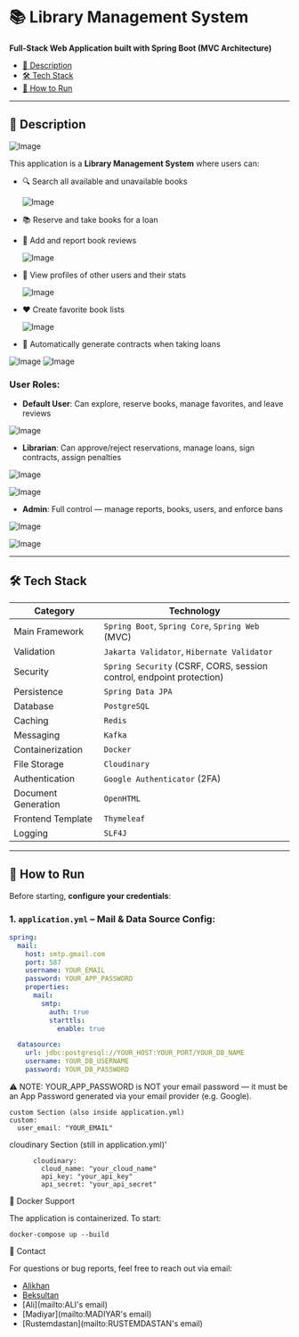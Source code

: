 # 📚 Library Management System

**Full-Stack Web Application built with Spring Boot (MVC Architecture)**


- [🧠 Description](#-description)
- [🛠️ Tech Stack](#️-tech-stack)
- [🚀 How to Run](#-how-to-run)

---

## 🧠 Description

  ![Image](https://github.com/user-attachments/assets/451c90a3-ea97-4038-879d-dc03bf843528)

This application is a **Library Management System** where users can:

- 🔍 Search all available and unavailable books


  ![Image](https://github.com/user-attachments/assets/1f2b0be0-159b-492a-8ffb-f14accafd4b4)
- 📚 Reserve and take books for a loan
- 📝 Add and report book reviews


  ![Image](https://github.com/user-attachments/assets/e45f1173-b269-4ff0-a522-24c032c8929e)
- 👤 View profiles of other users and their stats


  ![Image](https://github.com/user-attachments/assets/bb3be832-bf89-4f4b-a156-4bdc8ea7ac3e)
- ❤️ Create favorite book lists


  ![Image](https://github.com/user-attachments/assets/f431fcee-9a50-48bb-a8eb-96ed569d4618)

- 📄 Automatically generate contracts when taking loans


![Image](https://github.com/user-attachments/assets/5911c203-9ace-49ff-b406-34ab12ddbdef)
![Image](https://github.com/user-attachments/assets/d738704d-506c-4f1d-98d8-7e3331697dba)
### User Roles:
- **Default User**: Can explore, reserve books, manage favorites, and leave reviews

![Image](https://github.com/user-attachments/assets/c5ac3336-6050-4a55-98f4-c4fc232c71a5)

- **Librarian**: Can approve/reject reservations, manage loans, sign contracts, assign penalties

![Image](https://github.com/user-attachments/assets/deb63dfb-2a92-4535-aadd-c5389e9f31ec)

![Image](https://github.com/user-attachments/assets/ca9c0281-ec0f-4dc5-97e3-bfd2f4efb87d)

- **Admin**: Full control — manage reports, books, users, and enforce bans

![Image](https://github.com/user-attachments/assets/f17ca25b-b407-46b2-8c8a-3c81d0317375)

![Image](https://github.com/user-attachments/assets/2232eddd-986b-462c-a046-99b5234a7b1a)

---

## 🛠️ Tech Stack

| Category               | Technology                                                                 |
|------------------------|-----------------------------------------------------------------------------|
| Main Framework         | `Spring Boot`, `Spring Core`, `Spring Web` (MVC)                           |
| Validation             | `Jakarta Validator`, `Hibernate Validator`                                 |
| Security               | `Spring Security` (CSRF, CORS, session control, endpoint protection)       |
| Persistence            | `Spring Data JPA`                                                           |
| Database               | `PostgreSQL`                                                                |
| Caching                | `Redis`                                                                     |
| Messaging              | `Kafka`                                                                     |
| Containerization       | `Docker`                                                                    |
| File Storage           | `Cloudinary`                                                                |
| Authentication         | `Google Authenticator` (2FA)                                                |
| Document Generation    | `OpenHTML`                                                                  |
| Frontend Template      | `Thymeleaf`                                                                 |
| Logging                | `SLF4J`                                                                      |

---

## 🚀 How to Run

Before starting, **configure your credentials**:

### 1. `application.yml` – Mail & Data Source Config:
```yaml
spring:
  mail:
    host: smtp.gmail.com
    port: 587
    username: YOUR_EMAIL
    password: YOUR_APP_PASSWORD
    properties:
      mail:
        smtp:
          auth: true
          starttls:
            enable: true

  datasource:
    url: jdbc:postgresql://YOUR_HOST:YOUR_PORT/YOUR_DB_NAME
    username: YOUR_DB_USERNAME
    password: YOUR_DB_PASSWORD
```

⚠️ NOTE: YOUR_APP_PASSWORD is NOT your email password — it must be an App Password
generated via your email provider (e.g. Google).

    custom Section (also inside application.yml)
    custom:
      user_email: "YOUR_EMAIL"
      
cloudinary Section (still in application.yml)'

          cloudinary:          
            cloud_name: "your_cloud_name"            
            api_key: "your_api_key"            
            api_secret: "your_api_secret"
  

🐳 Docker Support

The application is containerized. To start:

   ```
   docker-compose up --build
  ```


💬 Contact

For questions or bug reports, feel free to reach out via email:

- [Alikhan](mailto:khamidulla.alikhan@gmail.com)
- [Beksultan](mailto:beksultanaitkazy123@gmail.com)
- [Ali](mailto:ALI's email)
- [Madiyar](mailto:MADIYAR's email)
- [Rustemdastan](mailto:RUSTEMDASTAN's email)